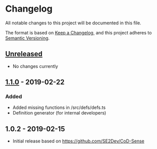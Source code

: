 # Changelog
All notable changes to this project will be documented in this file.

The format is based on [Keep a Changelog](https://keepachangelog.com/en/1.0.0/),
and this project adheres to [Semantic Versioning](https://semver.org/spec/v2.0.0.html).

## [Unreleased]
- No changes currently

## [1.1.0] - 2019-02-22
### Added
- Added missing functions in /src/defs/defs.ts
- Definition generator (for internal developers)

## 1.0.2 - 2019-02-15
- Initial release based on https://github.com/SE2Dev/CoD-Sense

[Unreleased]: https://github.com/atrX/vscode-codscript/compare/v1.1.0...HEAD
[1.1.0]: https://github.com/atrX/vscode-codscript/compare/v1.0.2...v1.1.0
